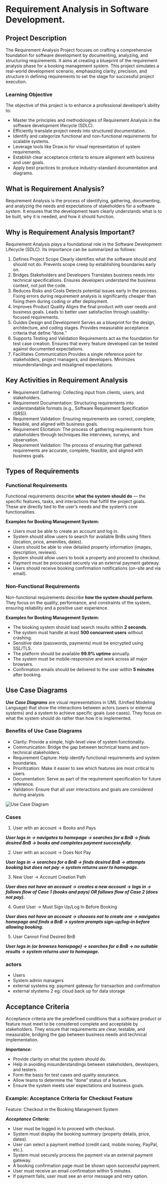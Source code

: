 # Requirement Analysis in Software Development.
## Project Description
The Requirement Analysis Project focuses on crafting a comprehensive foundation for software development by documenting, analyzing, and structuring requirements. It aims at creating a blueprint of the requirement analysis phase for a booking management system. This project simulates a real-world development scenario, emphasizing clarity, precision, and structure in defining requirements to set the stage for successful project execution.
### Learning Objective
The objective of this project is to enhance a professional developer’s ability to:
- Master the principles and methodologies of Requirement Analysis in the software development lifecycle (SDLC).
- Efficiently translate project needs into structured documentation.
- Identify and categorize functional and non-functional requirements for scalable systems.
- Leverage tools like Draw.io for visual representation of system requirements.
- Establish clear acceptance criteria to ensure alignment with business and user goals.
- Apply best practices to produce industry-standard documentation and diagrams.
## What is Requirement Analysis?
Requirement Analysis is the process of identifying, gathering, documenting, and analyzing the needs and expectations of stakeholders for a software system. It ensures that the development team clearly understands what is to be built, why it is needed, and how it should function.

## Why is Requirement Analysis Important?
Requirement Analysis plays a foundational role in the Software Development Lifecycle (SDLC). Its importance can be summarized as follows:

1. Defines Project Scope
Clearly identifies what the software should and should not do.
Prevents scope creep by establishing boundaries early on.
2. Bridges Stakeholders and Developers
Translates business needs into technical specifications.
Ensures developers understand the business context, not just the code.
3. Reduces Risks and Costs
Detects potential issues early in the process.
Fixing errors during requirement analysis is significantly cheaper than fixing them during coding or after deployment.
4. Improves Product Quality
Aligns the final product with user needs and business goals.
Leads to better user satisfaction through usability-focused requirements.
5. Guides Design and Development
Serves as a blueprint for the design, architecture, and coding stages.
Provides measurable acceptance criteria that define “done.”
6. Supports Testing and Validation
Requirements act as the foundation for test case creation.
Ensures that every feature developed can be tested against documented expectations.
7. Facilitates Communication
Provides a single reference point for stakeholders, project managers, and developers.
Minimizes misunderstandings and misaligned expectations.

## Key Activities in Requirement Analysis
- Requirement Gathering: Collecting input from clients, users, and stakeholders.
- Requirement Documentation: Structuring requirements into understandable formats (e.g., Software Requirement Specification (SRS)).
- Requirement Validation: Ensuring requirements are correct, complete, feasible, and aligned with business goals.
- Requirement Elicitation: The process of gathering requirements from stakeholders through techniques like interviews, surveys, and observation.
- Requirement Validation: The process of ensuring that gathered requirements are accurate, complete, feasible, and aligned with business goals.
## Types of Requirements

### Functional Requirements
Functional requirements describe **what the system should do** — the specific features, tasks, and interactions that fulfill the project goals.  
These are directly tied to the user’s needs and the system’s core functionalities.  

**Examples for Booking Management System:**
- Users must be able to create an account and log in.
- System should allow users to search for available BnBs using filters (location, price, amenities, dates).
- Users should be able to view detailed property information (images, description, reviews).
- System should allow users to book a property and proceed to checkout.
- Payment must be processed securely via an external payment gateway.
- Users should receive booking confirmation notifications (on-site and via email).

### Non-Functional Requirements
Non-functional requirements describe **how the system should perform**. They focus on the quality, performance, and constraints of the system, ensuring reliability and a positive user experience.  

**Examples for Booking Management System:**
- The booking system should load search results within **2 seconds**.
- The system must handle at least **500 concurrent users** without crashing.
- Sensitive data (passwords, payments) must be encrypted using SSL/TLS.
- The platform should be available **99.9% uptime** annually.
- The system must be mobile-responsive and work across all major browsers.
- Confirmation emails should be delivered to the user within **5 minutes** after booking.

## Use Case Diagrams
***Use Case Diagrams*** are visual representations in UML (Unified Modeling Language) that show the interactions between actors (users or external systems) and a system to achieve specific goals (use cases). They focus on what the system should do rather than how it is implemented.

### Benefits of Use Case Diagrams
- Clarity: Provide a simple, high-level view of system functionality.
- Communication: Bridge the gap between technical teams and non-technical stakeholders.
- Requirement Capture: Help identify functional requirements and system boundaries.
- Prioritization: Make it easier to see which features are most critical to users.
- Documentation: Serve as part of the requirement specification for future reference.
- Validation: Ensure that all user interactions and goals are considered during analysis.

![Use Case Diagram](images/alx-booking-uc.png_)
### Cases
1. User with an account → Books and Pays

***User logs in → navigates to homepage → searches for a BnB → finds desired BnB → books and completes payment successfully.***

2. User with an account → Does Not Pay

***User logs in → searches for a BnB → finds desired BnB → attempts booking but does not pay → system returns user to homepage.***

3. New User → Account Creation Path

***User does not have an account → creates a new account → logs in → follows flow of Case 1 (books and pays) OR follows flow of Case 2 (does not pay).***

4. Guest User → Must Sign Up/Log In Before Booking

***User does not have an account → chooses not to create one → navigates homepage and finds a BnB → system prompts sign-up/log-in before allowing booking.***

5. User Cannot Find Desired BnB

***User logs in (or browses homepage) → searches for a BnB → no suitable results → system returns user to homepage.***
### actors
- Users
- System admin managers
- external systems eg: payment gateway for transaction and confirmation
- external stystems 2 eg: cloud back up for data storage
## Acceptance Criteria
Acceptance criteria are the predefined conditions that a software product or feature must meet to be considered complete and acceptable by stakeholders. They ensure that requirements are clear, testable, and measurable, bridging the gap between business needs and technical implementation.

***Importance:***

- Provide clarity on what the system should do.
- Help in avoiding misunderstandings between stakeholders, developers, and testers.
- Form the basis for test cases and quality assurance.
- Allow teams to determine the “done” status of a feature.
- Ensure the system meets user expectations and business goals.

### Example: Acceptance Criteria for Checkout Feature

Feature: Checkout in the Booking Management System

***Acceptance Criteria:***

- User must be logged in to proceed with checkout.
- System must display the booking summary (property details, price, dates).
- User can select a payment method (credit card, mobile money, PayPal, etc.).
- System must securely process the payment via an external payment gateway.
- A booking confirmation page must be shown upon successful payment.
- User must receive an email confirmation within 5 minutes.
- If payment fails, user must see an error message and retry option.
